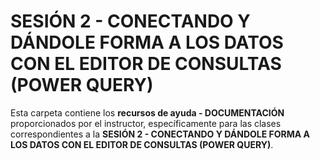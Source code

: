 # SESIÓN 2 - CONECTANDO Y DÁNDOLE FORMA A LOS DATOS CON EL EDITOR DE CONSULTAS (POWER QUERY)

Esta carpeta contiene los **recursos de ayuda - DOCUMENTACIÓN** proporcionados por el instructor, específicamente para las clases correspondientes a la **SESIÓN 2 - CONECTANDO Y DÁNDOLE FORMA A LOS DATOS CON EL EDITOR DE CONSULTAS (POWER QUERY)**.